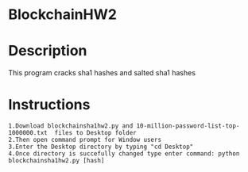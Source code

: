 # BlockchainHW2
# Description
This program cracks sha1 hashes and salted sha1 hashes
# Instructions
	1.Download blockchainsha1hw2.py and 10-million-password-list-top-1000000.txt  files to Desktop folder
	2.Then open command prompt for Window users
	3.Enter the Desktop directory by typing "cd Desktop"
	4.Once directory is succefully changed type enter command: python blockchainsha1hw2.py [hash]

